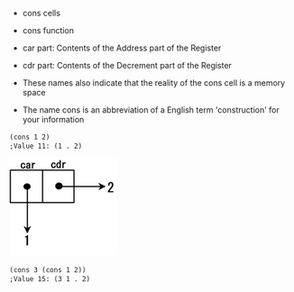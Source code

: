 + cons cells
+ cons function
+ car part: Contents of the Address part of the Register
+ cdr part: Contents of the Decrement part of the Register

+ These names also indicate that the reality of the cons cell is a memory space
+ The name cons is an abbreviation of a English term 'construction' for your information

```
(cons 1 2)
;Value 11: (1 . 2)
```

![](./cons2.png)

```
(cons 3 (cons 1 2))
;Value 15: (3 1 . 2)
```
